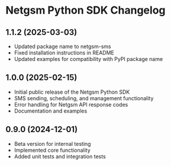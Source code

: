 # Netgsm Python SDK Changelog

## 1.1.2 (2025-03-03)
* Updated package name to netgsm-sms
* Fixed installation instructions in README
* Updated examples for compatibility with PyPI package name

## 1.0.0 (2025-02-15)
* Initial public release of the Netgsm Python SDK
* SMS sending, scheduling, and management functionality
* Error handling for Netgsm API response codes
* Documentation and examples

## 0.9.0 (2024-12-01)
* Beta version for internal testing
* Implemented core functionality
* Added unit tests and integration tests 